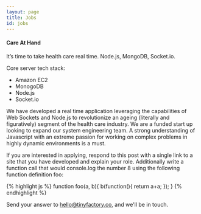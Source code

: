 ```yaml
---
layout: page
title: Jobs
id: jobs
---
```


#### Care At Hand
It’s time to take health care real time. Node.js, MongoDB, Socket.io.

Core server tech stack:
- Amazon EC2
- MonogoDB
- Node.js
- Socket.io

We have developed a real time application leveraging the capabilities of Web Sockets and Node.js to revolutionize an ageing (literally and figuratively) segment of the health care industry.  We are a funded start up looking to expand our system engineering team.  A strong understanding of Javascript with an extreme passion for working on complex problems in highly dynamic environments is a must.

If you are interested in applying, respond to this post with a single link to a site that you have developed and explain your role.  Additionally write a function call that would console.log the number 8 using the following function definition foo:

{% highlight js %}
function foo(a, b){
	b(function(){
		return a+a;
	});
}
{% endhighlight %}

Send your answer to [hello@tinyfactory.co](mailto:hello@tinyfactory.co), and we'll be in touch.